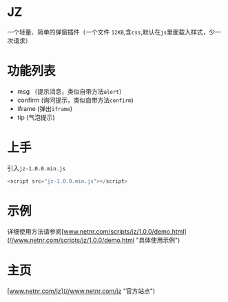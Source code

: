 # JZ
一个轻量、简单的弹窗插件（一个文件 `12KB`,含`css`,默认在`js`里面载入样式，少一次请求）

# 功能列表
 - msg  （提示消息，类似自带方法`alert`）
 - confirm  (询问提示，类似自带方法`confirm`)
 - iframe (弹出`iframe`)
 - tip  (气泡提示)

# 上手

引入`jz-1.0.0.min.js`
```javascript
<script src="jz-1.0.0.min.js"></script>
```

# 示例
详细使用方法请参阅[www.netnr.com/scripts/jz/1.0.0/demo.html](//www.netnr.com/scripts/jz/1.0.0/demo.html "具体使用示例")

# 主页
[www.netnr.com/jz](//www.netnr.com/jz "官方站点")
